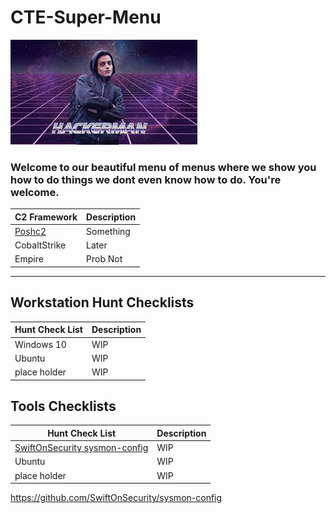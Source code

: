# CTE-Super-Menu

![img](Resources/Images/hackerman.jpeg#center)

### Welcome to our beautiful menu of menus where we show you how to do things we dont even know how to do. You're welcome. 


| C2 Framework               | Description |
|----------------------------|-------------|
| [Poshc2](Poshc2/README.md) | Something   |
| CobaltStrike               | Later       |
| Empire                     | Prob Not    |

---

## Workstation Hunt Checklists 

| Hunt Check List | Description |
|-----------------|-------------|
| Windows 10      | WIP         |
| Ubuntu          | WIP         |
| place holder    | WIP         |


## Tools Checklists 

| Hunt Check List                                                                   | Description |
|-----------------------------------------------------------------------------------|-------------|
| [SwiftOnSecurity sysmon-config](https://github.com/SwiftOnSecurity/sysmon-config) | WIP         |
| Ubuntu                                                                            | WIP         |
| place holder                                                                      | WIP         |

https://github.com/SwiftOnSecurity/sysmon-config